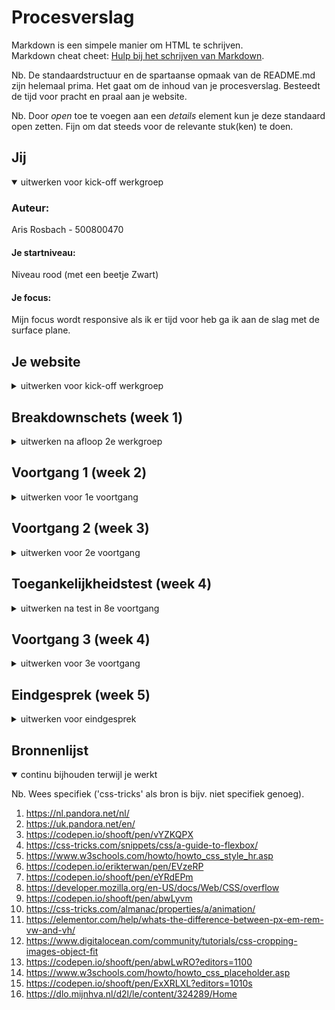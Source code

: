 # Procesverslag
Markdown is een simpele manier om HTML te schrijven.  
Markdown cheat cheet: [Hulp bij het schrijven van Markdown](https://github.com/adam-p/markdown-here/wiki/Markdown-Cheatsheet).

Nb. De standaardstructuur en de spartaanse opmaak van de README.md zijn helemaal prima. Het gaat om de inhoud van je procesverslag. Besteedt de tijd voor pracht en praal aan je website.

Nb. Door *open* toe te voegen aan een *details* element kun je deze standaard open zetten. Fijn om dat steeds voor de relevante stuk(ken) te doen.





## Jij

<details open>
<summary>uitwerken voor kick-off werkgroep</summary>

### Auteur:
Aris Rosbach - 500800470

#### Je startniveau:
Niveau rood (met een beetje Zwart)

#### Je focus:
Mijn focus wordt responsive als ik er tijd voor heb ga ik aan de slag met de surface plane.
 
</details>





## Je website

<details>
<summary>uitwerken voor kick-off werkgroep</summary>

### Je opdracht:
Ik ga de PANDORA website namaken: https://nl.pandora.net/nl/

#### Screenshot(s) van de eerste pagina (small screen): 
Home<br>
<img src="images/ReadMe/pandoraHome.jpg" width="375px" alt="omschrijving van de pagina">

#### Screenshot(s) van de tweede pagina (small screen):
Verzorging en Onderhoud<br>
<img src="images/ReadMe/pandoraOnderhoud.jpg" width="375px" alt="omschrijving van de pagina">
 
</details>



## Breakdownschets (week 1)

<details>
<summary>uitwerken na afloop 2e werkgroep</summary>

### De hele Home pagina: 
<img src="images/ReadMe/BreakdownSite-Home.png" width="375px" alt="breakdown van de hele pagina">

### De hele Onderhoud pagina: 
<img src="images/ReadMe/BreakdownSite-Onderhoud.png" width="375px" alt="breakdown van de hele pagina">

### Dynamische delen (bijv menu): 
<img src="images/ReadMe/BreakdownSite-01.png" width="375px" alt="breakdown van een dynamisch deel">

### Nog meer dynamische delen prt 2: 
<img src="images/ReadMe/BreakdownSite-02.png" width="375px" alt="breakdown van nog een dynamisch deel">

</details>





## Voortgang 1 (week 2)

<details>
<summary>uitwerken voor 1e voortgang</summary>

### Stand van zaken
Voor nu heb ik alle HTML van de eerste pagina gemaakt en ook al erg veel vormgegeven met onder andere
flex-box en positioning. Hierbij lag de focus nog bij het maken van een mobiele scherm. 
Ik vind het af en toe nog wel eens lastig om de juiste manier te vinden om 
iets te laten werken maar ben voor nu al erg tevreden met mijn voortgang! <br>
<img src="images/ReadMe/CodeHTMLMain.JPG" height="300px" alt="Schermafbeelding van de main HTML">
<img src="images/ReadMe/CodeCSSMain.JPG" height="300px" alt="Schermafbeelding van de main CSS">

<img src="images/ReadMe/SchermafbeeldingVoortgang1.1.JPG" height="300px" alt="Schermafbeelding van de voortgang 1">
<img src="images/ReadMe/SchermafbeeldingVoortgang1.2.JPG" height="300px" alt="Schermafbeelding van de voortgang 2">
<img src="images/ReadMe/SchermafbeeldingVoortgang1.3.JPG" height="300px" alt="Schermafbeelding van de voortgang 3">


### Agenda voor meeting
samen opgesteld met mijn groepje:

| Anneke Steller | Max van Liempt   | Fleur Oostingh | Zoë Reijinga     | Aris Rosbach     |
| ---            | ---              | ---            | ---              | ---              |
| Zij loopt nog achter en wil dit benoemen  | Heeft geen agenda punt | Heeft de vraag hoe je een div goed gebruikt | Heeft ook geen vragen | Ik heb een probleem met een margin |
| ...    | ...    | ...    | ...    | ...    |


### Verslag van meeting
De uitkomsten van de meeting:

- Bij Anneke kwam het er opneer dat ze eigenlijk lang niet zo ver achterloopt als ze denkt. Ze loopt namelijk niet achter als het gaat om de theorie en huiswerkopdrachten.
- Fleur had nu de vraag over wanneer je wel en niet een div gebruikt. Zij had een voorbeeld met allerlei foto's. Dit zou ze dan beter in een list kunnen zetten dan in divjes. Een div gebruik je dus meer voor het stylen. Zo gebruik ik een div om een h2 en h3 samen over een afbeelding te kunnen plaatsen. Dit is wel een goede manier van een div gebruiken, dus dat is fijn om te weten.
- Als laatste had ik nog een vraag over het gebruik van een margin. Ik heb om mijn main een margin gezet, maar daarvan wil ik dat 1 afbeelding die margin overschrijft. Ik was al goed opweg om een margin: 0 -1em; te gebruiken, maar liep daarna vast. Nu heb ik de vw unit geleerd. Ik had het namelijk kunnen oplossen op een moeilijke manier: calc(100% + 2em). Maar de vw zeg je dat (in dit geval) de afbeelding zo breed moet zijn als de view port. Dus zo breed als je scherm. Zo heb ik mijn probleem kunnen oplossen.

Al met al waren we alle 5 eigenlijk goed bezig en is het nu zaak om volgende week deze puntjes op de i af te hebben zodat we verder kunnen gaan met grid.

</details>





## Voortgang 2 (week 3)

<details>
<summary>uitwerken voor 2e voortgang</summary>

### Stand van zaken
Op dit moment heb ik alle content op mijn 1e pagina staan. Daarnaast ben ik ook bijna klaar met de 2e pagina. Voor nu zien de schermen er goed uit op een mobiel scherm. Ik heb al wat JavaScript geschreven en zelfs al een animatie toegevoegd. Dus vanaf nu ga ik mij richten op het responsive maken van mijn website. Hierbij ga ik gebruik maken van grid, iets wat ik nog niet ken en dus moet gaan uitzoeken hoe ik het allemaal precies kan toepassen. <br>
<img src="images/ReadMe/CodeHTMLMain2.JPG" height="260px" alt="Schermafbeelding van de main HTML">
<img src="images/ReadMe/CodeCSSMain2.JPG" height="260px" alt="Schermafbeelding van de main CSS">

<img src="images/ReadMe/SchermafbeeldingVoortgang2.2.JPG" height="300px" alt="Schermafbeelding van de voortgang 1">
<img src="images/ReadMe/SchermafbeeldingVoortgang2.3.JPG" height="300px" alt="Schermafbeelding van de voortgang 2">
<img src="images/ReadMe/SchermafbeeldingVoortgang2.4.JPG" height="300px" alt="Schermafbeelding van de voortgang 3">
<img src="images/ReadMe/SchermafbeeldingVoortgang2.5.JPG" height="300px" alt="Schermafbeelding van de voortgang 4">




### Agenda voor meeting
samen opgesteld met mijn groepje:

| Max van Liempt  | Zoe Reijinga  | Laurens Duin  | Aris Rosbach  |
| ---            | ---                | ---          | ---              |
| Vroeg zich af hoe hij zijn divjes kan vervangen voor iets anders | Heeft geen specifieke vraag | Heeft ook geen agenda punten | Ik vroeg me af of ze nog tips hadden voor wanneer ik ga beginnen met grid |
| ...            | ...                | ...          | ...              |


### Verslag van meeting
De uitkomsten van de meeting:

Eigenlijk had niemand van ons echt iets waarmee die vast liep dus vroegen we de studentassistenten meer om wat tips.
- Ik begon met mijn code te laten zien en vroeg vooral of ze nog tips hadden voor wanneer ik ga beginnen met grid. Eigenlijk kwam het er op neer dat ik het vooral gewoon moet uitproberen en dat het dan vanzelf wel duidelijk is. Wel moet ik opletten met media queries dat ik nu van een klein scherm naar een groot scherm ga dus dat ik daar wel aan denk.
- Ook hebben we de code van Zoë en Laurens gezien. Wat me daar opviel was dat Zoë ook in de HTML comments had toegevoegd bij haar secties. Dit zodat ze weet de hoeveelste sectie dit is zodat dat handiger werkt in je CSS. Dus dat wil ik ook toevoegen.
- Max liet ook zijn code zien en toen viel het de klassenassistenten op dat hij veel divjes had. Hij vroeg zich vooral af waarmee hij deze kon vervangen. Hierbij kun je denken aan articles of list items. Iets wat ik ook moet onthouden om zoveel mogelijk divjes te voorkomen.

Verder zag bij iedereen de code er erg netjes uit en waren we nog goed op schema. 

</details>





## Toegankelijkheidstest (week 4)

<details>
<summary>uitwerken na test in 8e voortgang</summary>

### Bevindingen
Hieronder zullen al mijn bevindingen komen te staan:

#### Screen reader
Met heel veel moeite en gepriegel met de knoppen op mijn toetsenbord heb ik het voor elkaar gekregen om met een screenreader door mijn gemaakte website te gaan.

De screen reader leest alle linkjes van boven naar beneden voor. 
Wanneer die bij het hamburgermenu komt is dit wel wat verwarrend want als je op enter klikt, wordt het menu uitgeklapt. Er wordt dan gezegd: Selectievakje ingeschakeld. 
Al is dat natuurlijk niet echt relevant omdat je als je blind bent toch niet alle linkjes ziet maar deze worden wel gewoon voorgelezen dus dat is goed. 

<img src="images/ReadMe/ScreenReaderNavigatie.png" width="100%" alt="Schermafbeelding van de navigatie met screen reader">

Ook lukt het me om door het verdere menu te gaan, nadat alle linkjes in het hamburger menu zijn voorgelezen. Hierbij leest hij de naam van de icoon afbeelding voor. Is eigenlijk wel duidelijk genoeg.

<img src="images/ReadMe/ScreenReaderCategorieen.png" width="100%" alt="Schermafbeelding van de categorieen met screen reader">

(de focus state is hier nog niet helemaal zoals ik in gedachten heb want de tekst is plots naar links uitgelijnd, dit wordt nog aangepast.)
Wanneer ik door de verschillende sieraden categorieën heen tab krijg ik het volgende te horen: “Koppeling, klik hier om naar alle bedels te gaan. B E D E L S”
Ik snap niet helemaal waarom hij daar het woord bedels begint te spellen. Terwijl bij de andere categorieën hij gewoon het woord zegt. 
Want het is logisch dat hij eerst de alt van de afbeelding voorleest en vervolgens de heading omdat dat binnen de link is geplaatst.

<img src="images/ReadMe/ScreenReaderBedels.png" width="100%" alt="Schermafbeelding van de bedels met screen reader">

Het is omdat ik het weet dat je wanneer je op het hartje klikt dat je de bedel toevoegt aan je verlanglijstje. Dus wanneer ik daar weet te komen met de screenreader en op enter klikt kan ik dat wel activeren. Maar dat krijg ik niet te horen ofzo.

<img src="images/ReadMe/ScreenReaderButton.png" width="100%" alt="Schermafbeelding van een button met screen reader">

De buttons zijn wel gewoon duidelijk. Daar wordt gezegd: Nu shoppen, knop. Dus je weet dat je er kunt shoppen en dat het een knop is waar je op kunt doorklikken.

<img src="images/ReadMe/ScreenReaderFooter.png" width="100%" alt="Schermafbeelding van de footer met screen reader">

De socialbuttons vond ik ook duidelijk. Dit komt omdat de afbeeldingen worden voorgelezen en die hebben een goede duidelijk en korte alt tekst.
En eigenlijk is ook het formulier erg duidelijk. Zodra je daar komt vertelt het je eerst een gek woord wat ik niet kan verstaan, maar daarna zegt het de placeholder tekst, daar heb ik staan: Typ je mail in. Dus dit is echt heel duidelijk zo. Wanneer je hebt getypt is het daarna ook heel duidelijk dat je met de knop ernaast kunt verzenden.



#### Spasmes/Parkinson 
<img src="images/ReadMe/TestSpasmes.jpg" height="300px" alt="Foto van mij met het schok apparaatje">

Om dit na te bootsen kregen we schokjes door onze arm waardoor je erg begint te trillen en schokken.
Vooral met mijn muis navigeren vond ik het moeilijkst. Door het trillen en schokken was is soms per ongeluk aan het klikken op niets. Maar wanneer je dit een beetje onder controle weet te houden merk je dat ik mijn knoppen groot genoeg heb gemaakt want hier kun je prima op klikken.
Ook is dit om een telefoon echt best wel goed te doen.
Wel moet je je echt concerteren en ben je daardoor wel wat langzamer in alles wat je doet.


#### Slechte motoriek
Met elastiekjes om je vingers hebben we dit nagebootst. 
Dit maak het gebruiken van mijn site niet perse moeilijker. Wel is het fijn dat icoontjes groter worden als je er overheen hovert. Waardoor je het gevoel hebt dat je er niet naast kunt klikken.


#### Concentratieproblemen
Om het afgeleiden na te bootsen gingen we een ballon hooghouden.
Alleen als je in mijn hamburger menu focust dan moet je zelf wel bedenken dat het stippellijntje hoort bij het woord waar die onder staat. Nu staat die erg in het midden en als je het even niet weet kan dat verwarrend zijn.
Bij mijn formulier is wel duidelijk dat je erin bezig weet. Alleen is dus niet duidelijk dat je er je email moet invullen. Wel kun je dit opmaken uit de context. Maar dit kan dus duidelijker.


#### Visuele beperkingen
<img src="images/ReadMe/TestBrillen.jpg" height="300px" alt="Foto van mij en Maxime met brilletjes op">

##### Hemifield loss
Hierbij verlies je zicht aan je rechter kant. Dit had verder niet hele grote gevolgen voor het uiterlijk van mijn website.

##### Gele lenzen
Door de gele lenzen worden kleuren wat minder goed zichtbaar. 
Ook deze had niet heel veel grote gevolgen voor het uiterlijk van mijn website. Het enige is dat ik de roze letterkleur als je over het hamburgermenu hovert niet lichter moet maken.

##### Blur
Met blur zie je heel wazig. Hierbij zie je je muis bijna niet. Bij mijn site worden sommige items wat groter of veranderen van kleur als je er over heen gaat met je muis. Hierdoor kun je wel ongeveer weten waar je bent en of je op iets kunt klikken.
Daarnaast is het Pandora Logo in de navigatie heel groot. Dus is met veel concentratie weet je wel dat je op de Pandora site zit.

##### Low contrast
<img src="images/ReadMe/TestLowContrast.jpg" height="300px" alt="Foto van menu door low contrast bril">

Met deze bril is de contrast tussen kleuren erg laag. 
Vooral hierbij werd duidelijk dat de roze fontkleur als je hovert echt niet goed meer is te lezen. Deze kleur moet wat donkerder worden om niet weg te vallen tegen het grijs. Of het grijs moet wat lichter worden van kleur.
Wel is het een goede keus geweest om de buttons roze te maken als je er over heen hovert. Vooral de button die over de afbeelding heen staat is nu wel te zien want anders viel deze bijna weg door de zwarte kleur.

##### Field loss/Tunnelvisie
Hier zie je alleen nog door een heel klein cirkeltje. Hierdoor moet je je heel erg concentreren als je iets wilt zien. 
Ook hierbij is het lichte roze als tekstkleur als je er overheen gaat niet de beste keuze. Vooral het bovenste zinnetje die helemaal bovenaan de header staat is dan echt niet meer goed te lezen.

##### Central field loss
Met deze bril is het nog steeds niet goed na te bootsen hoe vervelend dit wel niet is. Nu kan je om de stip in het midden heen kijken maar in het echt is dit natuurlijk niet mogelijk.
Wat helpt is dat mijn headings echt wel heel groot zijn.

##### Suikerziekte/Combined loss
Hierbij zitten er allemaal witte vlekken in je beeld.
Ook nu kan je er weer omheen kijken, maar in het echt natuurlijk niet. Ook hierbij is het fijn dat je wanneer je hovert iconen groter worden en dat mijn headings groot zijn.


### Oplossingen:

#### Oplossing 1
Wat ik duidelijk moet veranderen is de roze hover kleur. Deze heb ik nu donkerder gemaakt. Daarnaast heb ik bij het hamburgermenu de kleur grijs veranderd naar en lichtere variant.

<img src="images/ReadMe/SchermafbeeldingOplossing1.JPG" width="100%" alt="Schermafbeelding van de before en after oplossing 1">

Ook heb ik het formulier iets duidelijker gemaakt door boven de input neer te zetten dat je daar je email moet invullen.

<img src="images/ReadMe/SchermafbeeldingOplossing2.JPG" width="100%" alt="Schermafbeelding van de  oplossing 2">

Daarnaast heb ik de stippellijn in de focus state duidelijker gemaakt. Eerst stond die tussen de linkjes in maar nu is deze iets dichter onder de gefocuste link  gezet, waardoor er geen verwarring meer ontstaat waar het streepje bij hoort.

<img src="images/ReadMe/SchermafbeeldingOplossing3.JPG" width="100%" alt="Schermafbeelding van de before en after oplossing 3">


</details>





## Voortgang 3 (week 4)

<details>
<summary>uitwerken voor 3e voortgang</summary>

### Stand van zaken
Eigenlijk ben ik een heel eind met mijn website. Zowel mijn 1e als 2e pagina is nu responsive. Bij sommige sections heb ik hiervoor grid gebruikt. Daarnaast heb ik ook alle hover, focus en active states toegevoegd. Deze wil ik alleen nu nog mooi maken, want het feit dat ze zijn toegevoegd betekend niet dat ze allemaal even mooi werken, vooral in verschillende schermformaten doen ze soms nog wel eens lastig.
Voor nu wil ik dan ook alle puntjes op de i gaan zetten. Ik wil al mijn code nog eens langs om onnodige weg te halen. En ik begrijp nu wel wat er staat maar de comments wil ik wat verder uitbereiden zodat iedereen die er naar kijkt het snapt. Dus daar ben ik ook mee bezig. <br>
<img src="images/ReadMe/CodeHTMLMain3.JPG" height="260px" alt="Schermafbeelding van de main HTML">
<img src="images/ReadMe/CodeCSSMain3.JPG" height="260px" alt="Schermafbeelding van de main CSS">

<img src="images/ReadMe/SchermafbeeldingVoortgang3.1.png" height="300px" alt="Schermafbeelding van de voortgang 1">
<img src="images/ReadMe/SchermafbeeldingVoortgang3.2.png" height="300px" alt="Schermafbeelding van de voortgang 2">
<img src="images/ReadMe/SchermafbeeldingVoortgang3.3.png" height="300px" alt="Schermafbeelding van de voortgang 3">
<img src="images/ReadMe/SchermafbeeldingVoortgang3.4.png" height="300px" alt="Schermafbeelding van de voortgang 4">


### Agenda voor meeting
ook dit keer weer samen opgesteld met mijn groepje:

| Max van Liempt  | Zoe Reijinga  | Laurens Duin  | Aris Rosbach  |
| ---            | ---                | ---          | ---              |
| Heeft geen vragen | Heeft ook geen specifieke vraag | Heeft ook geen agendapunt | En bij mij gaat het eigenlijk ook wel goed |
| ...            | ...                | ...          | ...              |


### Verslag van meeting
Eigenlijk waren we dit keer een heel saai groepje zonder specifieke vragen. Alle 4 zijn we bezig om de puntjes op de i te zetten. 
Tijdens de meeting hebben we dus vooral even laten zien hoever we ieder waren en verteld wat we nog wilden gaan doen.

- Laurens had zijn website laten zien. Deze zag er echt al super uit. Voor nu is hij bezig om de 2e pagina helemaal af te krijgen. Hierbij had hij nog wel de vraag of het erg was dat hij veel had weggelaten in vergelijking met de "officiele" site. Maar dit is geen punt, het gaat er om dat je genoeg kunt laten zien.
- Ik heb vervolgens laten zien waar ik mee bezig was. Ook ik was al heel erg lekker bezig en ik kon laten zien dat ik bezig was geweest met responsive maken.
- Zoë was ook al heel erg ver en had verder geen vragen. Ook zij zal bezig zijn met de puntjes op de i te zetten. Wel zei ze dat Coolblue een afbeelding had gebruikt voor tekst en dat zij dat ook had gedaan. Dus voor haar nu de uitdaging om dit zelf wel als text te coderen.
- Bij Max zag alles er ook goed uit. Hij was ook al heel erg ver. Hij gaat vooral nu aan de slag nog met de hover, focus en active state want dat had hij nog niet toegepast.

Nadat we elkaars werk hadden gezien was ik zelf echt heel erg onder de indruk. Ik kreeg bijna het idee dat ik zelf opeens niet genoeg had gedaan ofzo. Ik wil opeens nog meer maken om zelf ook een nog mooiere website te maken. Maar dat komt deels denk ik ook omdat je er zelf elke dag wel naar kijkt en daardoor even uit het oog verlies hoe goed het wel niet is. Want het is gewoon heel goed!

</details>





## Eindgesprek (week 5)

<details>
<summary>uitwerken voor eindgesprek</summary>

### Stand van zaken
hier dit ging goed & dit was lastig (neem ook screenshots op van delen van je website en code)

### Screenshot(s)

hier screenshot(s) van je eindresultaat

</details>





## Bronnenlijst

<details open>
<summary>continu bijhouden terwijl je werkt</summary>

Nb. Wees specifiek ('css-tricks' als bron is bijv. niet specifiek genoeg).

1. https://nl.pandora.net/nl/
2. https://uk.pandora.net/en/
3. https://codepen.io/shooft/pen/vYZKQPX
4. https://css-tricks.com/snippets/css/a-guide-to-flexbox/
5. https://www.w3schools.com/howto/howto_css_style_hr.asp
6. https://codepen.io/erikterwan/pen/EVzeRP
7. https://codepen.io/shooft/pen/eYRdEPm
8. https://developer.mozilla.org/en-US/docs/Web/CSS/overflow
9. https://codepen.io/shooft/pen/abwLyvm
10. https://css-tricks.com/almanac/properties/a/animation/
11. https://elementor.com/help/whats-the-difference-between-px-em-rem-vw-and-vh/
12. https://www.digitalocean.com/community/tutorials/css-cropping-images-object-fit
13. https://codepen.io/shooft/pen/abwLwRO?editors=1100 
14. https://www.w3schools.com/howto/howto_css_placeholder.asp
15. https://codepen.io/shooft/pen/ExXRLXL?editors=1010s
16. https://dlo.mijnhva.nl/d2l/le/content/324289/Home




</details>